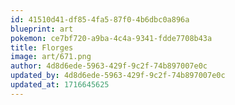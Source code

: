 ```yaml
---
id: 41510d41-df85-4fa5-87f0-4b6dbc0a896a
blueprint: art
pokemon: ce7bf720-a9ba-4c4a-9341-fdde7708b43a
title: Florges
image: art/671.png
author: 4d8d6ede-5963-429f-9c2f-74b897007e0c
updated_by: 4d8d6ede-5963-429f-9c2f-74b897007e0c
updated_at: 1716645625
---
```

